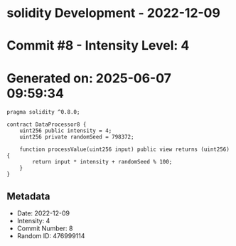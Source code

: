 ﻿# solidity Development - 2022-12-09
# Commit #8 - Intensity Level: 4
# Generated on: 2025-06-07 09:59:34
```solidity
pragma solidity ^0.8.0;

contract DataProcessor8 {
    uint256 public intensity = 4;
    uint256 private randomSeed = 798372;

    function processValue(uint256 input) public view returns (uint256) {
        return input * intensity + randomSeed % 100;
    }
}
```
## Metadata
- Date: 2022-12-09
- Intensity: 4
- Commit Number: 8
- Random ID: 476999114

